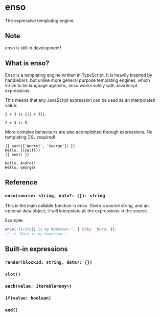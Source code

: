 # enso
The expressive templating engine.

## Note
enso is still in development!

## What is enso?

Enso is a templating engine written in TypeScript. It is heavily inspired by handlebars, but unlike more general purpose templating engines, which strive to be language agnostic, enso works solely with JavaScript expressions.

This means that any JavaScript expression can be used as an interpolated value:

```
2 + 3 is {{2 + 3}}.
```
```
2 + 3 is 5.
```

More complex behaviours are also acomplished through expressions. No templating DSL required!

```
{{ each(['Andrei', 'George']) }}
Hello, {{self}}!
{{ end() }}
```
```
Hello, Andrei!
Hello, George!
```

## Reference

### `enso(source: string, data?: {}): string`

This is the main callable function in enso. Given a source string, and an optional data object, it will interpolate all the expressions in the source.

Example:

```js
enso('{{city}} is my hometown.', { city: 'Nara' });
// -> 'Nara is my hometown.'
```

## Built-in expressions

### `render(blockId: string, data?: {})`
### `slot()`
### `each(value: Iterable<any>)`
### `if(value: boolean)`
### `end()`